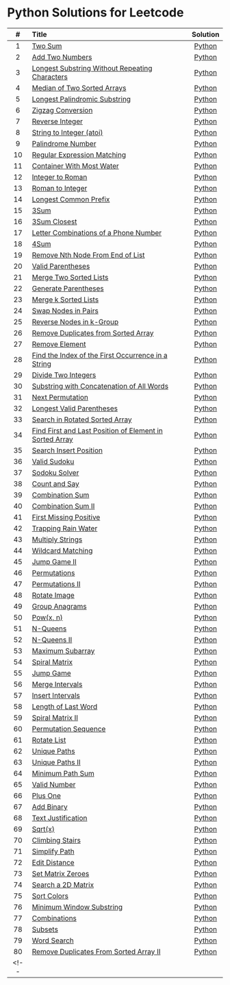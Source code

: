 # Python Solutions for Leetcode

| # | Title | Solution |
|:---:| :----- | :--------: |
| 1 | [Two Sum](https://leetcode.com/problems/two-sum/) | [Python](https://github.com/tranthaituananh/leetcode_python/blob/master/Day%201/1.two-sum.py) |
| 2 | [Add Two Numbers](https://leetcode.com/problems/add-two-numbers/) | [Python](https://github.com/tranthaituananh/leetcode_python/blob/master/Day%201/2.add-two-numbers.py) |
| 3 | [Longest Substring Without Repeating Characters](https://leetcode.com/problems/longest-substring-without-repeating-characters/) | [Python](https://github.com/tranthaituananh/leetcode_python/blob/master/Day%201/3.longest-substring-without-repeating-characters.py) |  
| 4 | [Median of Two Sorted Arrays](https://leetcode.com/problems/median-of-two-sorted-arrays/) | [Python](https://github.com/tranthaituananh/leetcode_python/blob/master/Day%201/4.median-of-two-sorted-arrays.py) |
| 5 | [Longest Palindromic Substring](https://leetcode.com/problems/longest-palindromic-substring/) | [Python](https://github.com/tranthaituananh/leetcode_python/blob/master/Day%201/5.longest-palindromic-substring.py) |
| 6 | [Zigzag Conversion](https://leetcode.com/problems/zigzag-conversion/) | [Python](https://github.com/tranthaituananh/leetcode_python/blob/master/Day%201/6.zigzag-conversion.py) |
| 7 | [Reverse Integer](https://leetcode.com/problems/reverse-integer/) | [Python](https://github.com/tranthaituananh/leetcode_python/blob/master/Day%201/7.reverse-integer.py) |
| 8 | [String to Integer (atoi)](https://leetcode.com/problems/string-to-integer-atoi/) | [Python](https://github.com/tranthaituananh/leetcode_python/blob/master/Day%201/8.string-to-integer-atoi.py) |
| 9 | [Palindrome Number](https://leetcode.com/problems/palindrome-number/) | [Python](https://github.com/tranthaituananh/leetcode_python/blob/master/Day%201/9.palindrome-number.py) |
| 10 | [Regular Expression Matching](https://leetcode.com/problems/regular-expression-matching/) | [Python](https://github.com/tranthaituananh/leetcode_python/blob/master/Day%201/10.regular-expression-matching.py) |
| 11 | [Container With Most Water](https://leetcode.com/problems/container-with-most-water/) | [Python](https://github.com/tranthaituananh/leetcode_python/blob/master/Day%202/11.container-with-most-water.py) |
| 12 | [Integer to Roman](https://leetcode.com/problems/integer-to-roman/) | [Python](https://github.com/tranthaituananh/leetcode_python/blob/master/Day%202/12.integer-to-roman.py) |
| 13 | [Roman to Integer](https://leetcode.com/problems/roman-to-integer/) | [Python](https://github.com/tranthaituananh/leetcode_python/blob/master/Day%202/13.roman-to-integer.py) |
| 14 | [Longest Common Prefix](https://leetcode.com/problems/longest-common-prefix/) | [Python](https://github.com/tranthaituananh/leetcode_python/blob/master/Day%202/14.longest-common-prefix.py) |
| 15 | [3Sum](https://leetcode.com/problems/3sum/) | [Python](https://github.com/tranthaituananh/leetcode_python/blob/master/Day%202/15.3-sum.py) |
| 16 | [3Sum Closest](https://leetcode.com/problems/3sum-closest/) | [Python](https://github.com/tranthaituananh/leetcode_python/blob/master/Day%202/16.3-sum-closest.py) |
| 17 | [Letter Combinations of a Phone Number](https://leetcode.com/problems/letter-combinations-of-a-phone-number/) | [Python](https://github.com/tranthaituananh/leetcode_python/blob/master/Day%202/17.letter-combinations-of-a-phone-number.py) |
| 18 | [4Sum](https://leetcode.com/problems/4sum/) | [Python](https://github.com/tranthaituananh/leetcode_python/blob/master/Day%202/18.4-sum.py) |
| 19 | [Remove Nth Node From End of List](https://leetcode.com/problems/remove-nth-node-from-end-of-list/) | [Python](https://github.com/tranthaituananh/leetcode_python/blob/master/Day%202/19.remove-nth-node-from-end-of-list.py) |
| 20 | [Valid Parentheses](https://leetcode.com/problems/valid-parentheses/) | [Python](https://github.com/tranthaituananh/leetcode_python/blob/master/Day%202/20.valid-parentheses.py) |
| 21 | [Merge Two Sorted Lists](https://leetcode.com/problems/merge-two-sorted-lists/) | [Python](https://github.com/tranthaituananh/leetcode_python/blob/master/Day%203/21.merge-two-sorted-lists.py) |
| 22 | [Generate Parentheses](https://leetcode.com/problems/generate-parentheses/) | [Python](https://github.com/tranthaituananh/leetcode_python/blob/master/Day%203/22.generate-parentheses.py) |
| 23 | [Merge k Sorted Lists](https://leetcode.com/problems/merge-k-sorted-lists/) | [Python](https://github.com/tranthaituananh/leetcode_python/blob/master/Day%203/23.merge-k-sorted-lists.py) |
| 24 | [Swap Nodes in Pairs](https://leetcode.com/problems/swap-nodes-in-pairs/) | [Python](https://github.com/tranthaituananh/leetcode_python/blob/master/Day%203/24.swap-nodes-in-pairs.py) |
| 25 | [Reverse Nodes in k-Group](https://leetcode.com/problems/reverse-nodes-in-k-group/) | [Python](https://github.com/tranthaituananh/leetcode_python/blob/master/Day%203/25.reverse-nodes-in-k-group.py) |
| 26 | [Remove Duplicates from Sorted Array](https://leetcode.com/problems/remove-duplicates-from-sorted-array/) | [Python](https://github.com/tranthaituananh/leetcode_python/blob/master/Day%203/26.remove-duplicates-from-sorted-array.py) |
| 27 | [Remove Element](https://leetcode.com/problems/remove-element/) | [Python](https://github.com/tranthaituananh/leetcode_python/blob/master/Day%203/27.remove-element.py) |
| 28 | [Find the Index of the First Occurrence in a String](https://leetcode.com/problems/find-the-index-of-the-first-occurrence-in-a-string/) | [Python](https://github.com/tranthaituananh/leetcode_python/blob/master/Day%203/28.find-the-index-of-the-first-occurrence-in-a-string.py) |
| 29 | [Divide Two Integers](https://leetcode.com/problems/divide-two-integers/) | [Python](https://github.com/tranthaituananh/leetcode_python/blob/master/Day%203/29.divide-two-integers.py) |
| 30 | [Substring with Concatenation of All Words](https://leetcode.com/problems/substring-with-concatenation-of-all-words/) | [Python](https://github.com/tranthaituananh/leetcode_python/blob/master/Day%203/30.substring-with-concatenation-of-all-words.py) |
| 31 | [Next Permutation](https://leetcode.com/problems/next-permutation/) | [Python](https://github.com/tranthaituananh/leetcode_python/blob/master/Day%204/31.next-permutation.py) |
| 32 | [Longest Valid Parentheses](https://leetcode.com/problems/longest-valid-parentheses/) | [Python](https://github.com/tranthaituananh/leetcode_python/blob/master/Day%204/32.longest-valid-parentheses.py) |
| 33 | [Search in Rotated Sorted Array](https://leetcode.com/problems/search-in-rotated-sorted-array/) | [Python](https://github.com/tranthaituananh/leetcode_python/blob/master/Day%204/33.search-in-rotated-sorted-array.py) |
| 34 | [Find First and Last Position of Element in Sorted Array](https://leetcode.com/problems/find-first-and-last-position-of-element-in-sorted-array/) | [Python](https://github.com/tranthaituananh/leetcode_python/blob/master/Day%204/34.find-first-and-last-position-of-element-in-sorted-array.py) |
| 35 | [Search Insert Position](https://leetcode.com/problems/search-insert-position/) | [Python](https://github.com/tranthaituananh/leetcode_python/blob/master/Day%204/35.search-insert-position.py) |
| 36 | [Valid Sudoku](https://leetcode.com/problems/valid-sudoku/) | [Python](https://github.com/tranthaituananh/leetcode_python/blob/master/Day%204/36.valid-sudoku.py) |
| 37 | [Sodoku Solver](https://leetcode.com/problems/sudoku-solver/) | [Python](https://github.com/tranthaituananh/leetcode_python/blob/master/Day%204/37.sudoku-solver.py) |
| 38 | [Count and Say](https://leetcode.com/problems/count-and-say/) | [Python](https://github.com/tranthaituananh/leetcode_python/blob/master/Day%204/38.count-and-say.py) |
| 39 | [Combination Sum](https://leetcode.com/problems/combination-sum/) | [Python](https://github.com/tranthaituananh/leetcode_python/blob/master/Day%204/39.combination-sum.py) |
| 40 | [Combination Sum II](https://leetcode.com/problems/combination-sum-ii/) | [Python](https://github.com/tranthaituananh/leetcode_python/blob/master/Day%204/40.combination-sum-ii.py) |
| 41 | [First Missing Positive](https://leetcode.com/problems/first-missing-positive/) | [Python](https://github.com/tranthaituananh/leetcode_python/blob/master/Day%205/41.first-missing-positive.py) |
| 42 | [Trapping Rain Water](https://leetcode.com/problems/trapping-rain-water/) | [Python](https://github.com/tranthaituananh/leetcode_python/blob/master/Day%205/42.trapping-rain-water.py) |
| 43 | [Multiply Strings](https://leetcode.com/problems/multiply-strings/) | [Python](https://github.com/tranthaituananh/leetcode_python/blob/master/Day%205/43.multiply-strings.py) |
| 44 | [Wildcard Matching](https://leetcode.com/problems/wildcard-matching/) | [Python](https://github.com/tranthaituananh/leetcode_python/blob/master/Day%205/44.wildcard-matching.py) |
| 45 | [Jump Game II](https://leetcode.com/problems/jump-game-ii/) | [Python](https://github.com/tranthaituananh/leetcode_python/blob/master/Day%205/45.jump-game-ii.py) |
| 46 | [Permutations](https://leetcode.com/problems/permutations/) | [Python](https://github.com/tranthaituananh/leetcode_python/blob/master/Day%205/46.permutations.py) |
| 47 | [Permutations II](https://leetcode.com/problems/permutations-ii/) | [Python](https://github.com/tranthaituananh/leetcode_python/blob/master/Day%205/47.permutations-ii.py) |
| 48 | [Rotate Image](https://leetcode.com/problems/rotate-image/) | [Python](https://github.com/tranthaituananh/leetcode_python/blob/master/Day%205/48.rotate-image.py) |
| 49 | [Group Anagrams](https://leetcode.com/problems/group-anagrams/) | [Python](https://github.com/tranthaituananh/leetcode_python/blob/master/Day%205/49.group-anagrams.py) |
| 50 | [Pow(x, n)](https://leetcode.com/problems/powx-n/) | [Python](https://github.com/tranthaituananh/leetcode_python/blob/master/Day%205/50.pow-x-n.py) |
| 51 | [N-Queens](https://leetcode.com/problems/n-queens/) | [Python](https://github.com/tranthaituananh/leetcode_python/blob/master/Day%206/51.n-queens.py) |
| 52 | [N-Queens II](https://leetcode.com/problems/n-queens-ii/) | [Python](https://github.com/tranthaituananh/leetcode_python/blob/master/Day%206/52.n-queens-ii.py) |
| 53 | [Maximum Subarray](https://leetcode.com/problems/maximum-subarray/) | [Python](https://github.com/tranthaituananh/leetcode_python/blob/master/Day%206/53.maximum-subarray.py) |
| 54 | [Spiral Matrix](https://leetcode.com/problems/spiral-matrix/) | [Python](https://github.com/tranthaituananh/leetcode_python/blob/master/Day%206/54.spiral-matrix.py) |
| 55 | [Jump Game](https://leetcode.com/problems/jump-game/) | [Python](https://github.com/tranthaituananh/leetcode_python/blob/master/Day%206/55.jump-game.py) |
| 56 | [Merge Intervals](https://leetcode.com/problems/merge-intervals/) | [Python](https://github.com/tranthaituananh/leetcode_python/blob/master/Day%206/56.merge-intervals.py) |
| 57 | [Insert Intervals](https://leetcode.com/problems/insert-interval/) | [Python](https://github.com/tranthaituananh/leetcode_python/blob/master/Day%206/57.insert-interval.py) |
| 58 | [Length of Last Word](https://leetcode.com/problems/length-of-last-word/) | [Python](https://github.com/tranthaituananh/leetcode_python/blob/master/Day%206/58.length-of-last-word.py) |
| 59 | [Spiral Matrix II](https://leetcode.com/problems/spiral-matrix-ii/) | [Python](https://github.com/tranthaituananh/leetcode_python/blob/master/Day%206/59.spiral-matrix-ii.py) |
| 60 | [Permutation Sequence](https://leetcode.com/problems/permutation-sequence/) | [Python](https://github.com/tranthaituananh/leetcode_python/blob/master/Day%206/60.permutation-sequence.py) |
| 61 | [Rotate List](https://leetcode.com/problems/rotate-list/) | [Python](https://github.com/tranthaituananh/leetcode_python/blob/master/Day%207/61.rotate-list.py) |
| 62 | [Unique Paths](https://leetcode.com/problems/unique-paths/) | [Python](https://github.com/tranthaituananh/leetcode_python/blob/master/Day%207/62.unique-paths.py) |
| 63 | [Unique Paths II](https://leetcode.com/problems/unique-paths-ii/) | [Python](https://github.com/tranthaituananh/leetcode_python/blob/master/Day%207/63.unique-paths-ii.py) |
| 64 | [Minimum Path Sum](https://leetcode.com/problems/minimum-path-sum/) | [Python](https://github.com/tranthaituananh/leetcode_python/blob/master/Day%207/64.minimum-path-sum.py) |
| 65 | [Valid Number](https://leetcode.com/problems/valid-number/) | [Python](https://github.com/tranthaituananh/leetcode_python/blob/master/Day%207/65.valid-number.py) |
| 66 | [Plus One](https://leetcode.com/problems/plus-one/) | [Python](https://github.com/tranthaituananh/leetcode_python/blob/master/Day%207/66.plus-one.py) |
| 67 | [Add Binary](https://leetcode.com/problems/add-binary/) | [Python](https://github.com/tranthaituananh/leetcode_python/blob/master/Day%207/67.add-binary.py) |
| 68 | [Text Justification](https://leetcode.com/problems/text-justification/) | [Python](https://github.com/tranthaituananh/leetcode_python/blob/master/Day%207/68.text-justification.py) |
| 69 | [Sqrt(x)](https://leetcode.com/problems/sqrtx/) | [Python](https://github.com/tranthaituananh/leetcode_python/blob/master/Day%207/69.sqrt-x.py) |
| 70 | [Climbing Stairs](https://leetcode.com/problems/climbing-stairs/) | [Python](https://github.com/tranthaituananh/leetcode_python/blob/master/Day%207/70.climbing-stairs.py) |
| 71 | [Simplify Path](https://leetcode.com/problems/simplify-path/) | [Python](https://github.com/tranthaituananh/leetcode_python/blob/master/Day%208/71.simplify-path.py) |
| 72 | [Edit Distance](https://leetcode.com/problems/edit-distance) | [Python](https://github.com/tranthaituananh/leetcode_python/blob/master/Day%208/72.edit-distance.py) |
| 73 | [Set Matrix Zeroes](https://leetcode.com/problems/set-matrix-zeroes) | [Python](https://github.com/tranthaituananh/leetcode_python/blob/master/Day%208/73.set-matrix-zeroes.py) |
| 74 | [Search a 2D Matrix](https://leetcode.com/problems/search-a-2d-matrix) | [Python](https://github.com/tranthaituananh/leetcode_python/blob/master/Day%208/74.search-a-2-d-matrix.py) |
| 75 | [Sort Colors](https://leetcode.com/problems/sort-colors) | [Python](https://github.com/tranthaituananh/leetcode_python/blob/master/Day%208/75.sort-colors.py) |
| 76 | [Minimum Window Substring](https://leetcode.com/problems/minimum-window-substring) | [Python](https://github.com/tranthaituananh/leetcode_python/blob/master/Day%208/76.minimum-window-substring.py) |
| 77 | [Combinations](https://leetcode.com/problems/combinations) | [Python](https://github.com/tranthaituananh/leetcode_python/blob/master/Day%208/77.combinations.py) |
| 78 | [Subsets](https://leetcode.com/problems/subsets) | [Python](https://github.com/tranthaituananh/leetcode_python/blob/master/Day%208/78.subsets.py) |
| 79 | [Word Search](https://leetcode.com/problems/word-search) | [Python](https://github.com/tranthaituananh/leetcode_python/blob/master/Day%208/79.word-search.py) |
| 80 | [Remove Duplicates From Sorted Array II](https://leetcode.com/problems/remove-duplicates-from-sorted-array-ii) | [Python](https://github.com/tranthaituananh/leetcode_python/blob/master/Day%208/80.remove-duplicates-from-sorted-array-ii.py) |
<!-- |  | []() | [Python]() | -->
